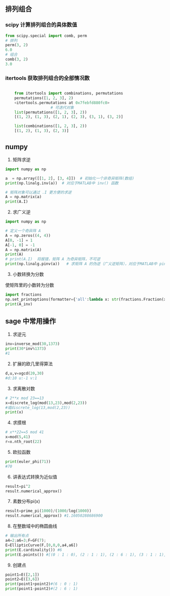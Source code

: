 ## 排列组合
### scipy 计算排列组合的具体数值

```python
from scipy.special import comb, perm
# 排列
perm(3, 2)
6.0
# 组合 
comb(3, 2)
3.0
```

### itertools 获取排列组合的全部情况数

```python

    from itertools import combinations, permutations
    permutations([1, 2, 3], 2)
    <itertools.permutations at 0x7febfd880fc0>
                    # 可迭代对象
    list(permutations([1, 2, 3], 2))
    [(1, 2), (1, 3), (2, 1), (2, 3), (3, 1), (3, 2)]

    list(combinations([1, 2, 3], 2))
    [(1, 2), (1, 3), (2, 3)]
```
## numpy

1. 矩阵求逆
```py
import numpy as np

a  = np.array([[1, 2], [3, 4]])  # 初始化一个非奇异矩阵(数组)
print(np.linalg.inv(a))  # 对应于MATLAB中 inv() 函数

# 矩阵对象可以通过 .I 更方便的求逆
A = np.matrix(a)
print(A.I)
```
2. 求广义逆
```py
import numpy as np

# 定义一个奇异阵 A
A = np.zeros((4, 4))
A[0, -1] = 1
A[-1, 0] = -1
A = np.matrix(A)
print(A)
# print(A.I)  将报错，矩阵 A 为奇异矩阵，不可逆
print(np.linalg.pinv(a))   # 求矩阵 A 的伪逆（广义逆矩阵），对应于MATLAB中 pinv() 函数
```

3. 小数转换为分数

使矩阵里的小数转为分数
```py
import fractions
np.set_printoptions(formatter={'all':lambda x: str(fractions.Fraction(x).limit_denominator())})
print(A_inv)
```

## sage 中常用操作
1. 求逆元
```py
inv=inverse_mod(30,1373)
print(30*inv%1373)
#1
```
2. 扩展的欧几里得算法
```py
d,u,v=xgcd(20,30)
#d:10 u:-1 v:1
```
3. 求离散对数
```py
# 2**x mod 23==13
x=discrete_log(mod(13,23),mod(2,23))
#或discrete_log(13,mod(2,23))
print(x)
```

4. 求摸根
```py
# x**22==5 mod 41
x=mod(5,41)
r=x.nth_root(22)
```

5. 欧拉函数
```py
print(euler_phi(71)) 
#70
```

6. 讲表达式转换为近似值
```py
result=pi^2
result.numerical_approx()
```

7. 素数分布pi(x)
```py
result=prime_pi(1000)/(1000/log(1000))
result.numerical_approx() #1.16050288686900
```

8. 在整数域中的椭圆曲线
```py
# 输出所有点
a4=2;a6=3;F=GF(7);
E=EllipticCurve(F,[0,0,0,a4,a6])
print(E.cardinality()) #6
print(E.points()) #[(0 : 1 : 0), (2 : 1 : 1), (2 : 6 : 1), (3 : 1 : 1), (3 : 6 : 1), (6 : 0 : 1)]
```

9. 创建点
```py
point1=E([2,1])
point2=E([3,6])
print(point1+point2)#(6 : 0 : 1)
print(point1-point2)#(2 : 6 : 1)
```
